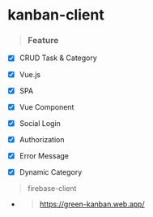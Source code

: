 # kanban-client
> ### **Feature**
- [x] CRUD Task & Category
- [x] Vue.js
- [x] SPA
- [x] Vue Component
- [x] Social Login
- [x] Authorization
- [x] Error Message
- [x] Dynamic Category


>firebase-client
- >https://green-kanban.web.app/
